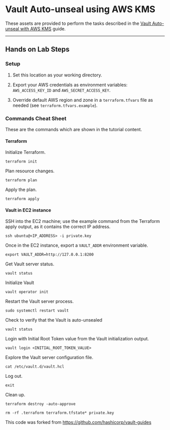 # Vault Auto-unseal using AWS KMS

These assets are provided to perform the tasks described in the [Vault Auto-unseal with AWS KMS](https://developer.hashicorp.com/vault/tutorials/auto-unseal/autounseal-aws-kms) guide.

---

## Hands on Lab Steps

### Setup

1. Set this location as your working directory.

1. Export your AWS credentials as environment variables: `AWS_ACCESS_KEY_ID` and `AWS_SECRET_ACCESS_KEY`.

1. Override default AWS region and zone in a `terraform.tfvars` file as needed (see `terraform.tfvars.example`).

### Commands Cheat Sheet

These are the commands which are shown in the tutorial content.

#### Terraform

Initialize Terraform.

```shell
terraform init
```

Plan resource changes.

```shell
terraform plan 
```

Apply the plan.

```shell
terraform apply 
```

#### Vault in EC2 instance

SSH into the EC2 machine; use the example command from the
Terraform apply output, as it contains the correct IP address.

```shell
ssh ubuntu@<IP_ADDRESS> -i private.key
```

Once in the EC2 instance, export a `VAULT_ADDR` environment variable.

```shell
export VAULT_ADDR=http://127.0.0.1:8200
```

Get Vault server status.

```shell
vault status
```


Initialize Vault

```shell
vault operator init 
```

Restart the Vault server process.

```shell
sudo systemctl restart vault
```

Check to verify that the Vault is auto-unsealed

```shell
vault status
```

Login with Initial Root Token value from the Vault
initialization output.

```shell
vault login <INITIAL_ROOT_TOKEN_VALUE>
```

Explore the Vault server configuration file.

```
cat /etc/vault.d/vault.hcl
```

Log out.

```
exit
```

Clean up.

```
terraform destroy -auto-approve
```

```shell
rm -rf .terraform terraform.tfstate* private.key
```


This code was forked from https://github.com/hashicorp/vault-guides